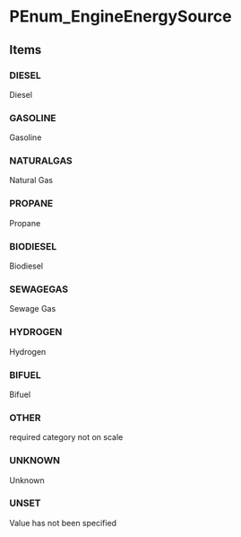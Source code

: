 # PEnum_EngineEnergySource


<!-- end of short definition -->
## Items

### DIESEL
Diesel

### GASOLINE
Gasoline

### NATURALGAS
Natural Gas

### PROPANE
Propane

### BIODIESEL
Biodiesel

### SEWAGEGAS
Sewage Gas

### HYDROGEN
Hydrogen

### BIFUEL
Bifuel

### OTHER
required category not on scale

### UNKNOWN
Unknown

### UNSET
Value has not been specified
